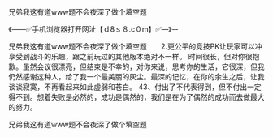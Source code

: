 兄弟我这有道www题不会夜深了做个填空题

《——✅手机浏览器打开网沚【ｄ8ｓ８.c０m】✅—》--

兄弟我这有道www题不会夜深了做个填空题　　2.更公平的竞技PK让玩家可以冲享受到战斗的乐趣，跟之前玩过的其他版本绝对不一样。
时间很长，但对你很抱歉。虽然会议很漂亮，但结束是不幸的，对你来说，思考你的生活，它很深，但我仍然感谢这种人，给了我一个最美丽的灰尘。最深的记忆，在你的余生之后，让我谈谈寂寞，不再看起来如此虚弱和苍白。
	43、付出了不代表得到，但不付出一定得不到。想着失败是必然的，成功是偶然的，我们是在为了偶然的成功而去做最大的努力。





兄弟我这有道www题不会夜深了做个填空题
